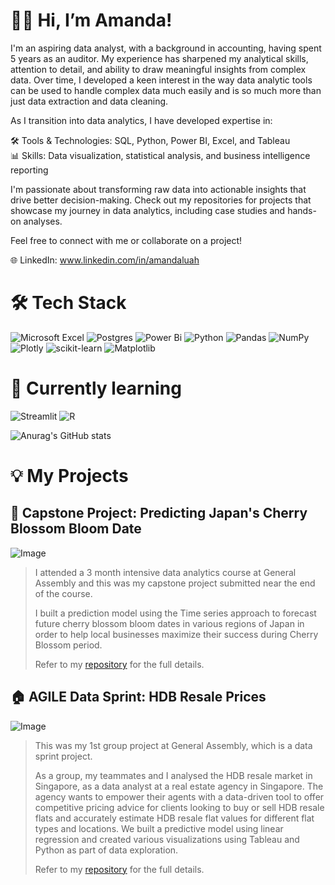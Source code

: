 # 🙋‍♀ Hi, I’m Amanda!
I'm an aspiring data analyst, with a background in accounting, having spent 5 years as an auditor. My experience has sharpened my analytical skills, attention to detail, and ability to draw meaningful insights from complex data. Over time, I developed a keen interest in the way data analytic tools can be used to handle complex data much easily and is so much more than just data extraction and data cleaning.

As I transition into data analytics, I have developed expertise in:

🛠️ Tools & Technologies: SQL, Python, Power BI, Excel, and Tableau <br/>
📊 Skills: Data visualization, statistical analysis, and business intelligence reporting <br/>

I'm passionate about transforming raw data into actionable insights that drive better decision-making. Check out my repositories for projects that showcase my journey in data analytics, including case studies and hands-on analyses.

Feel free to connect with me or collaborate on a project!

🌐 LinkedIn: www.linkedin.com/in/amandaluah

# 🛠️ Tech Stack
![Microsoft Excel](https://img.shields.io/badge/Microsoft_Excel-217346?style=for-the-badge&logo=microsoft-excel&logoColor=white)
![Postgres](https://img.shields.io/badge/postgres-%23316192.svg?style=for-the-badge&logo=postgresql&logoColor=white)
![Power Bi](https://img.shields.io/badge/power_bi-F2C811?style=for-the-badge&logo=powerbi&logoColor=black)
![Python](https://img.shields.io/badge/python-3670A0?style=for-the-badge&logo=python&logoColor=ffdd54)
![Pandas](https://img.shields.io/badge/pandas-%23150458.svg?style=for-the-badge&logo=pandas&logoColor=white)
![NumPy](https://img.shields.io/badge/numpy-%23013243.svg?style=for-the-badge&logo=numpy&logoColor=white)
![Plotly](https://img.shields.io/badge/Plotly-%233F4F75.svg?style=for-the-badge&logo=plotly&logoColor=white)
![scikit-learn](https://img.shields.io/badge/scikit--learn-%23F7931E.svg?style=for-the-badge&logo=scikit-learn&logoColor=white)
![Matplotlib](https://img.shields.io/badge/Matplotlib-%23ffffff.svg?style=for-the-badge&logo=Matplotlib&logoColor=black)

# 💭 Currently learning
![Streamlit](https://img.shields.io/badge/Streamlit-%23FE4B4B.svg?style=for-the-badge&logo=streamlit&logoColor=white)
![R](https://img.shields.io/badge/r-%23276DC3.svg?style=for-the-badge&logo=r&logoColor=white)

![Anurag's GitHub stats](https://github-readme-stats.vercel.app/api?username=amandaluah&show_icons=true&theme=radical)

# 💡 My Projects

## 🌸 Capstone Project: Predicting Japan's Cherry Blossom Bloom Date
![Image](https://github.com/user-attachments/assets/18e42946-89ea-45dd-ad46-e97278632fb1)
> I attended a 3 month intensive data analytics course at General Assembly and this was my capstone project submitted near the end of the course.
> 
> I built a prediction model using the Time series approach to forecast future cherry blossom bloom dates in various regions of Japan in order to help local businesses maximize their success during Cherry Blossom period.
> 
> Refer to my [repository](https://github.com/amandaluah/cherry-blossoms) for the full details.

## 🏠  AGILE Data Sprint: HDB Resale Prices
![Image](https://github.com/user-attachments/assets/ff2e3577-7430-4311-985d-3fd965e132a6)
> This was my 1st group project at General Assembly, which is a data sprint project.
> 
> As a group, my teammates and I analysed the HDB resale market in Singapore, as a data analyst at a real estate agency in Singapore. The agency wants to empower their agents with a data-driven tool to offer competitive
> pricing advice for clients looking to buy or sell HDB resale flats and accurately estimate HDB resale flat values for different flat types and locations. We built a predictive model using linear regression and created various visualizations
> using Tableau and Python as part of data exploration.
>
> Refer to my [repository](https://github.com/amandaluah/HDB-resale-prices) for the full details.




<!---
amandaluah/amandaluah is a ✨ special ✨ repository because its `README.md` (this file) appears on your GitHub profile.
You can click the Preview link to take a look at your changes.
--->
